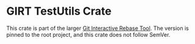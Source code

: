 # GIRT TestUtils Crate

This crate is part of the larger [Git Interactive Rebase Tool](../../README.md). The version is pinned to the root project, and this crate does not follow SemVer.
